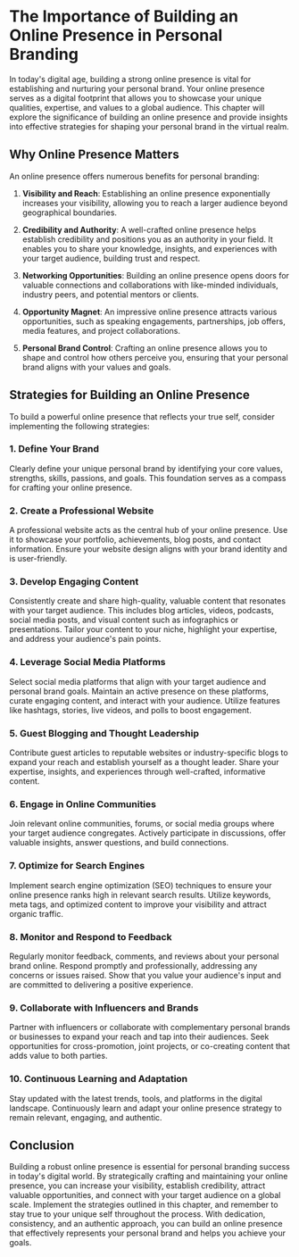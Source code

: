 The Importance of Building an Online Presence in Personal Branding
===========================================================================

In today's digital age, building a strong online presence is vital for establishing and nurturing your personal brand. Your online presence serves as a digital footprint that allows you to showcase your unique qualities, expertise, and values to a global audience. This chapter will explore the significance of building an online presence and provide insights into effective strategies for shaping your personal brand in the virtual realm.

**Why Online Presence Matters**
-------------------------------

An online presence offers numerous benefits for personal branding:

1. **Visibility and Reach**: Establishing an online presence exponentially increases your visibility, allowing you to reach a larger audience beyond geographical boundaries.

2. **Credibility and Authority**: A well-crafted online presence helps establish credibility and positions you as an authority in your field. It enables you to share your knowledge, insights, and experiences with your target audience, building trust and respect.

3. **Networking Opportunities**: Building an online presence opens doors for valuable connections and collaborations with like-minded individuals, industry peers, and potential mentors or clients.

4. **Opportunity Magnet**: An impressive online presence attracts various opportunities, such as speaking engagements, partnerships, job offers, media features, and project collaborations.

5. **Personal Brand Control**: Crafting an online presence allows you to shape and control how others perceive you, ensuring that your personal brand aligns with your values and goals.

**Strategies for Building an Online Presence**
----------------------------------------------

To build a powerful online presence that reflects your true self, consider implementing the following strategies:

### **1. Define Your Brand**

Clearly define your unique personal brand by identifying your core values, strengths, skills, passions, and goals. This foundation serves as a compass for crafting your online presence.

### **2. Create a Professional Website**

A professional website acts as the central hub of your online presence. Use it to showcase your portfolio, achievements, blog posts, and contact information. Ensure your website design aligns with your brand identity and is user-friendly.

### **3. Develop Engaging Content**

Consistently create and share high-quality, valuable content that resonates with your target audience. This includes blog articles, videos, podcasts, social media posts, and visual content such as infographics or presentations. Tailor your content to your niche, highlight your expertise, and address your audience's pain points.

### **4. Leverage Social Media Platforms**

Select social media platforms that align with your target audience and personal brand goals. Maintain an active presence on these platforms, curate engaging content, and interact with your audience. Utilize features like hashtags, stories, live videos, and polls to boost engagement.

### **5. Guest Blogging and Thought Leadership**

Contribute guest articles to reputable websites or industry-specific blogs to expand your reach and establish yourself as a thought leader. Share your expertise, insights, and experiences through well-crafted, informative content.

### **6. Engage in Online Communities**

Join relevant online communities, forums, or social media groups where your target audience congregates. Actively participate in discussions, offer valuable insights, answer questions, and build connections.

### **7. Optimize for Search Engines**

Implement search engine optimization (SEO) techniques to ensure your online presence ranks high in relevant search results. Utilize keywords, meta tags, and optimized content to improve your visibility and attract organic traffic.

### **8. Monitor and Respond to Feedback**

Regularly monitor feedback, comments, and reviews about your personal brand online. Respond promptly and professionally, addressing any concerns or issues raised. Show that you value your audience's input and are committed to delivering a positive experience.

### **9. Collaborate with Influencers and Brands**

Partner with influencers or collaborate with complementary personal brands or businesses to expand your reach and tap into their audiences. Seek opportunities for cross-promotion, joint projects, or co-creating content that adds value to both parties.

### **10. Continuous Learning and Adaptation**

Stay updated with the latest trends, tools, and platforms in the digital landscape. Continuously learn and adapt your online presence strategy to remain relevant, engaging, and authentic.

**Conclusion**
--------------

Building a robust online presence is essential for personal branding success in today's digital world. By strategically crafting and maintaining your online presence, you can increase your visibility, establish credibility, attract valuable opportunities, and connect with your target audience on a global scale. Implement the strategies outlined in this chapter, and remember to stay true to your unique self throughout the process. With dedication, consistency, and an authentic approach, you can build an online presence that effectively represents your personal brand and helps you achieve your goals.
